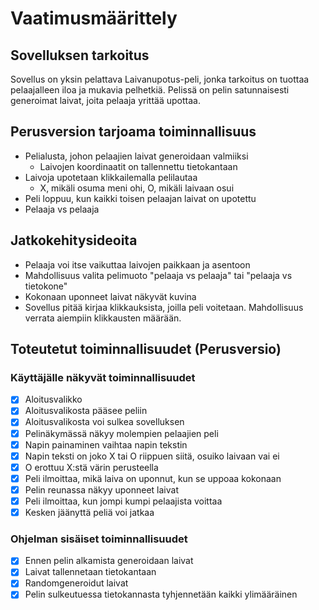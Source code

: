 # Vaatimusmäärittely

## Sovelluksen tarkoitus

Sovellus on yksin pelattava Laivanupotus-peli, jonka tarkoitus on tuottaa pelaajalleen iloa ja mukavia pelhetkiä. Pelissä on
pelin satunnaisesti generoimat laivat, joita pelaaja yrittää upottaa.

## Perusversion tarjoama toiminnallisuus

- Pelialusta, johon pelaajien laivat generoidaan valmiiksi
  * Laivojen koordinaatit on tallennettu tietokantaan
- Laivoja upotetaan klikkailemalla pelilautaa
  * X, mikäli osuma meni ohi, O, mikäli laivaan osui
- Peli loppuu, kun kaikki toisen pelaajan laivat on upotettu
- Pelaaja vs pelaaja

## Jatkokehitysideoita

- Pelaaja voi itse vaikuttaa laivojen paikkaan ja asentoon
- Mahdollisuus valita pelimuoto "pelaaja vs pelaaja" tai "pelaaja vs tietokone"
- Kokonaan uponneet laivat näkyvät kuvina
- Sovellus pitää kirjaa klikkauksista, joilla peli voitetaan. Mahdollisuus verrata aiempiin klikkausten määrään.

## Toteutetut toiminnallisuudet (Perusversio)

### Käyttäjälle näkyvät toiminnallisuudet

- [x] Aloitusvalikko
- [x] Aloitusvalikosta pääsee peliin
- [x] Aloitusvalikosta voi sulkea sovelluksen
- [x] Pelinäkymässä näkyy molempien pelaajien peli
- [x] Napin painaminen vaihtaa napin tekstin
- [x] Napin teksti on joko X tai O riippuen siitä, osuiko laivaan vai ei
- [x] O erottuu X:stä värin perusteella
- [x] Peli ilmoittaa, mikä laiva on uponnut, kun se uppoaa kokonaan
- [x] Pelin reunassa näkyy uponneet laivat
- [x] Peli ilmoittaa, kun jompi kumpi pelaajista voittaa
- [x] Kesken jäänyttä peliä voi jatkaa 

### Ohjelman sisäiset toiminnallisuudet

- [x] Ennen pelin alkamista generoidaan laivat
- [x] Laivat tallennetaan tietokantaan
- [x] Randomgeneroidut laivat
- [x] Pelin sulkeutuessa tietokannasta tyhjennetään kaikki ylimääräinen
